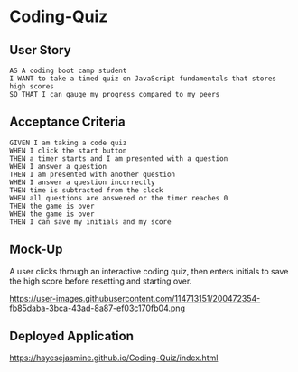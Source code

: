 # Coding-Quiz
## User Story

```
AS A coding boot camp student
I WANT to take a timed quiz on JavaScript fundamentals that stores high scores
SO THAT I can gauge my progress compared to my peers
```

## Acceptance Criteria

```
GIVEN I am taking a code quiz
WHEN I click the start button
THEN a timer starts and I am presented with a question
WHEN I answer a question
THEN I am presented with another question
WHEN I answer a question incorrectly
THEN time is subtracted from the clock
WHEN all questions are answered or the timer reaches 0
THEN the game is over
WHEN the game is over
THEN I can save my initials and my score
```

## Mock-Up

A user clicks through an interactive coding quiz, then enters initials to save the high score before resetting and starting over.

https://user-images.githubusercontent.com/114713151/200472354-fb85daba-3bca-43ad-8a87-ef03c170fb04.png

## Deployed Application

https://hayesejasmine.github.io/Coding-Quiz/index.html